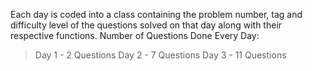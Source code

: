 Each day is coded into a class containing the problem number, tag and difficulty level of the questions solved on that day along with their respective functions.
Number of Questions Done Every Day:
> Day 1 - 2 Questions
> Day 2 - 7 Questions
> Day 3 - 11 Questions
